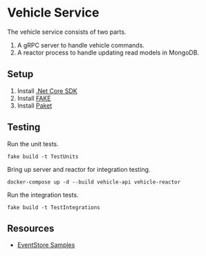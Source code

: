 # Vehicle Service
The vehicle service consists of two parts.
1. A gRPC server to handle vehicle commands.
2. A reactor process to handle updating read models in MongoDB.

## Setup
1. Install [.Net Core SDK](https://andrewmeier.dev/win-dev#dotnet)
2. Install [FAKE](https://andrewmeier.dev/win-dev#fake)
3. Install [Paket](https://andrewmeier.dev/win-dev#paket)

## Testing
Run the unit tests.
```
fake build -t TestUnits
```

Bring up server and reactor for integration testing.
```
docker-compose up -d --build vehicle-api vehicle-reactor
```

Run the integration tests.
```
fake build -t TestIntegrations
```

## Resources
- [EventStore Samples](https://github.com/EventStore/EventStore.Samples.Dotnet)
